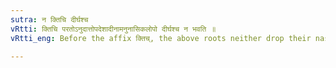 ```yaml
---
sutra: न क्तिचि दीर्घश्च
vRtti: क्तिचि परतोऽनुदात्तोपदेशादीनामनुनासिकलोपो दीर्घश्च न भवति ॥
vRtti_eng: Before the affix क्तिच्, the above roots neither drop their nasal nor lengthen their root-vowel.

---
```

